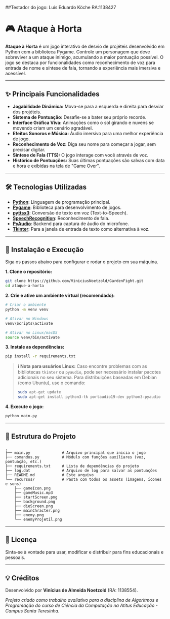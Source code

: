 ##Testador do jogo: Luís Eduardo Köche RA:1138427


# 🎮 Ataque à Horta

**Ataque à Horta** é um jogo interativo de desvio de projéteis desenvolvido em Python com a biblioteca Pygame. Controle um personagem que deve sobreviver a um ataque inimigo, acumulando a maior pontuação possível. O jogo se destaca por funcionalidades como reconhecimento de voz para entrada de nome e síntese de fala, tornando a experiência mais imersiva e acessível.

---

## ✨ Principais Funcionalidades

- **Jogabilidade Dinâmica:** Mova-se para a esquerda e direita para desviar dos projéteis.
- **Sistema de Pontuação:** Desafie-se a bater seu próprio recorde.
- **Interface Gráfica Viva:** Animações como o sol girando e nuvens se movendo criam um cenário agradável.
- **Efeitos Sonoros e Música:** Áudio imersivo para uma melhor experiência de jogo.
- **Reconhecimento de Voz:** Diga seu nome para começar a jogar, sem precisar digitar.
- **Síntese de Fala (TTS):** O jogo interage com você através de voz.
- **Histórico de Pontuações:** Suas últimas pontuações são salvas com data e hora e exibidas na tela de "Game Over".

---

## 🛠️ Tecnologias Utilizadas

- **[Python](https://www.python.org/)**: Linguagem de programação principal.
- **[Pygame](https://www.pygame.org/)**: Biblioteca para desenvolvimento de jogos.
- **[pyttsx3](https://pypi.org/project/pyttsx3/)**: Conversão de texto em voz (Text-to-Speech).
- **[SpeechRecognition](https://pypi.org/project/SpeechRecognition/)**: Reconhecimento de fala.
- **[PyAudio](https://pypi.org/project/PyAudio/)**: Backend para captura de áudio do microfone.
- **[Tkinter](https://docs.python.org/3/library/tkinter.html)**: Para a janela de entrada de texto como alternativa à voz.

---

## 🚀 Instalação e Execução

Siga os passos abaixo para configurar e rodar o projeto em sua máquina.

**1. Clone o repositório:**
```bash
git clone https://github.com/ViniciusNoetzold/GardenFight.git
cd ataque-a-horta
```

**2. Crie e ative um ambiente virtual (recomendado):**
```bash
# Criar o ambiente
python -m venv venv

# Ativar no Windows
venv\Scripts\activate

# Ativar no Linux/macOS
source venv/bin/activate
```

**3. Instale as dependências:**
```bash
pip install -r requirements.txt
```
> **ℹ️ Nota para usuários Linux:**
> Caso encontre problemas com as bibliotecas `tkinter` ou `pyaudio`, pode ser necessário instalar pacotes adicionais no seu sistema. Para distribuições baseadas em Debian (como Ubuntu), use o comando:
> ```bash
> sudo apt-get update
> sudo apt-get install python3-tk portaudio19-dev python3-pyaudio
> ```

**4. Execute o jogo:**
```bash
python main.py
```
---

## 📁 Estrutura do Projeto
```
.
├── main.py              # Arquivo principal que inicia o jogo
├── comandos.py          # Módulo com funções auxiliares (voz, pontuação, etc.)
├── requirements.txt     # Lista de dependências do projeto
├── log.dat              # Arquivo de log para salvar as pontuações
├── README.md            # Este arquivo
└── recursos/            # Pasta com todos os assets (imagens, ícones e sons)
    ├── gameIcon.png
    ├── gameMusic.mp3
    ├── startScreen.png
    ├── background.png
    ├── dieScreen.png
    ├── mainChracter.png
    ├── enemy.png
    └── enemyProjetil.png
```

---

## 📜 Licença

Sinta-se à vontade para usar, modificar e distribuir para fins educacionais e pessoais.

---

## 💡 Créditos

Desenvolvido por **Vinícius de Almeida Noetzold** (RA: 1138554).

*Projeto criado como trabalho avaliativo para a disciplina de Algoritmos e Programação do curso de Ciência da Computação na Atitus Educação - Campus Santa Teresinha.*
